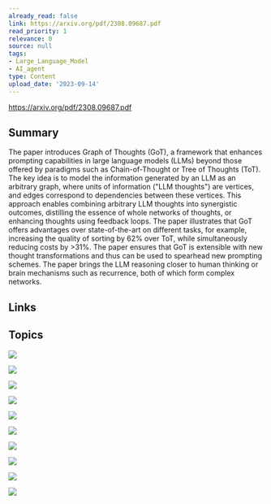 ```yaml
---
already_read: false
link: https://arxiv.org/pdf/2308.09687.pdf
read_priority: 1
relevance: 0
source: null
tags:
- Large_Language_Model
- AI_agent
type: Content
upload_date: '2023-09-14'
---
```


https://arxiv.org/pdf/2308.09687.pdf
## Summary

The paper introduces Graph of Thoughts (GoT), a framework that enhances prompting capabilities in large language models (LLMs) beyond those offered by paradigms such as Chain-of-Thought or Tree of Thoughts (ToT). The key idea is to model the information generated by an LLM as an arbitrary graph, where units of information ("LLM thoughts") are vertices, and edges correspond to dependencies between these vertices. This approach enables combining arbitrary LLM thoughts into synergistic outcomes, distilling the essence of whole networks of thoughts, or enhancing thoughts using feedback loops. The paper illustrates that GoT offers advantages over state-of-the-art on different tasks, for example, increasing the quality of sorting by 62% over ToT, while simultaneously reducing costs by >31%. The paper ensures that GoT is extensible with new thought transformations and thus can be used to spearhead new prompting schemes. The paper brings the LLM reasoning closer to human thinking or brain mechanisms such as recurrence, both of which form complex networks.
## Links


## Topics

![](topics/Concept/Graph%20of%20Thoughts%20GoT)

![](topics/Concept/Chain%20of%20Thought%20Prompting)

![](topics/Concept/Tree%20of%20Thoughts%20ToT)

![](topics/Concept/Graph%20Databases)

![](topics/Concept/Graph%20Mining)

![](topics/Concept/Graph%20Pattern%20Matching)

![](topics/Concept/Graph%20Streaming)

![](topics/Concept/Large%20Language%20Models%20LLMs)

![](topics/Concept/Prompt%20Engineering)

![](topics/Concept/Graph%20Neural%20Networks)